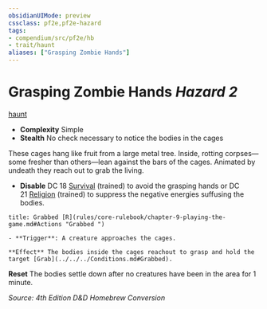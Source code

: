 ```yaml
---
obsidianUIMode: preview
cssclass: pf2e,pf2e-hazard
tags:
- compendium/src/pf2e/hb
- trait/haunt
aliases: ["Grasping Zombie Hands"]
---
```

# Grasping Zombie Hands *Hazard 2*  
[haunt](rules/traits/haunt.md)

- **Complexity** Simple
- **Stealth** No check necessary to notice the bodies in the cages

These cages hang like fruit from a large metal tree. Inside, rotting corpses—some fresher than others—lean against the bars of the cages.  Animated by undeath they reach out to grab the living.

- **Disable** DC 18 [Survival](../../skills.md#Survival) (trained) to avoid the grasping hands or DC 21 [Religion](../../skills.md#Religion) (trained) to suppress the negative energies suffusing the bodies.  
     
```ad-embed-ability
title: Grabbed [R](rules/core-rulebook/chapter-9-playing-the-game.md#Actions "Grabbed ")

- **Trigger**: A creature approaches the cages.

**Effect** The bodies inside the cages reachout to grasp and hold the target [Grab](../../../Conditions.md#Grabbed).
```

**Reset** The bodies settle down after no creatures have been in the area for 1 minute. 

*Source: 4th Edition D&D Homebrew Conversion*
